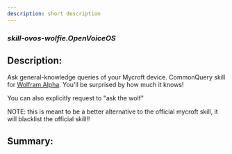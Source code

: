 ```yaml
---
description: short description
---
```


### _skill-ovos-wolfie.OpenVoiceOS_  
## Description:  
Ask general-knowledge queries of your Mycroft device.
CommonQuery skill for [Wolfram Alpha](https://wolframalpha.com).
You'll be surprised by how much it knows!

You can also explicitly request to "ask the wolf"

NOTE: this is meant to be a better alternative to the official mycroft skill, it will blacklist the official skill!!  
  
  
  
## Summary:  

